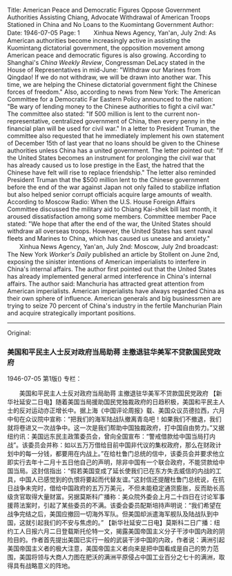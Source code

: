 Title: American Peace and Democratic Figures Oppose Government Authorities Assisting Chiang, Advocate Withdrawal of American Troops Stationed in China and No Loans to the Kuomintang Government
Author:
Date: 1946-07-05
Page: 1
　　Xinhua News Agency, Yan'an, July 2nd: As American authorities become increasingly active in assisting the Kuomintang dictatorial government, the opposition movement among American peace and democratic figures is also growing. According to Shanghai's *China Weekly Review*, Congressman DeLacy stated in the House of Representatives in mid-June: "Withdraw our Marines from Qingdao! If we do not withdraw, we will be drawn into another war. This time, we are helping the Chinese dictatorial government fight the Chinese forces of freedom." Also, according to news from New York: The American Committee for a Democratic Far Eastern Policy announced to the nation: "Be wary of lending money to the Chinese authorities to fight a civil war." The committee also stated: "If 500 million is lent to the current non-representative, centralized government of China, then every penny in the financial plan will be used for civil war." In a letter to President Truman, the committee also requested that he immediately implement his own statement of December 15th of last year that no loans should be given to the Chinese authorities unless China has a united government. The letter pointed out: "If the United States becomes an instrument for prolonging the civil war that has already caused us to lose prestige in the East, the hatred that the Chinese have felt will rise to replace friendship." The letter also reminded President Truman that the $500 million lent to the Chinese government before the end of the war against Japan not only failed to stabilize inflation but also helped senior corrupt officials acquire large amounts of wealth. According to Moscow Radio: When the U.S. House Foreign Affairs Committee discussed the military aid to Chiang Kai-shek bill last month, it aroused dissatisfaction among some members. Committee member Pace stated: "We hope that after the end of the war, the United States should withdraw all overseas troops. However, the United States has sent naval fleets and Marines to China, which has caused us unease and anxiety."
　　Xinhua News Agency, Yan'an, July 2nd: Moscow, July 2nd broadcast: The New York *Worker's Daily* published an article by Stollent on June 2nd, exposing the sinister intentions of American imperialists to interfere in China's internal affairs. The author first pointed out that the United States has already implemented general armed interference in China's internal affairs. The author said: Manchuria has attracted great attention from American imperialists. American imperialists have always regarded China as their own sphere of influence. American generals and big businessmen are trying to seize 70 percent of China's industry in the fertile Manchurian Plain and acquire strategically important positions.



<hr /> 

Original: 


### 美国和平民主人士反对政府当局助蒋  主撤退驻华美军不贷款国民党政府

1946-07-05
第1版()
专栏：

　　美国和平民主人士反对政府当局助蒋
    主撤退驻华美军不贷款国民党政府
    【新华社延安二日电】随着美国当局援助国民党独裁政府的日趋积极，美国和平民主人士的反对运动亦正增长中。据上海《中国评论周报》载、美国众议员德拉西，六月中旬在众议院中宣称：“把我们的海军陆战队撤离青岛吧！如果我们不撤退，我们就将卷进又一次战争中。这一次是我们帮助中国独裁政府，打中国自由势力。”又据纽约讯：美国远东民主政策委员会，曾向全国宣布：“警戒借款给中国当局打内战”。该委员会并称：如以五万万借给目前中国非代议的集权政府，那么在财政计划中的每一分钱，都要用在内战上。”在给杜鲁门总统的信中，该委员会并要求他立即实行去年十二月十五日他自己的声明，除非中国有一个联合政府，不能贷款给中国当局。这封信指出：“假若美国变成了延长使我们已在东方失去威信的内战的工具，中国人已感觉到的仇恨将要起而代替友谊。”这封信还提醒杜鲁门总统说，在抗日战争未完时，借给中国政府的五万万美元，不但未能稳定通货膨胀，反而助长高级贪官取得大量财富。另据莫斯科广播称：美众院外委会上月二十四日在讨论军事援蒋法案时，引起了某些委员的不满。该委会委员配斯培持声明说：“我们希望在战争完结之后，美国应撤回一切海外军队。但美国却派遣海军舰队及陆战队到中国，这就引起我们的不安与焦虑的。”
    【新华社延安二日电】莫斯科二日广播：纽约工人日报六月二日登载斯托伦特一文，揭露美国帝国主义分子干涉中国内政的阴险目的。作者首先提出美国已实行一般的武装干涉中国的内政，作者说：满洲引起美国帝国主义者的极大注意，美国帝国主义者向来是把中国看成是自己的势力范围，美国将领与大商人力图在肥沃的满洲平原侵占中国工业百分之七十的满洲，取得具有战略意义的阵地。
